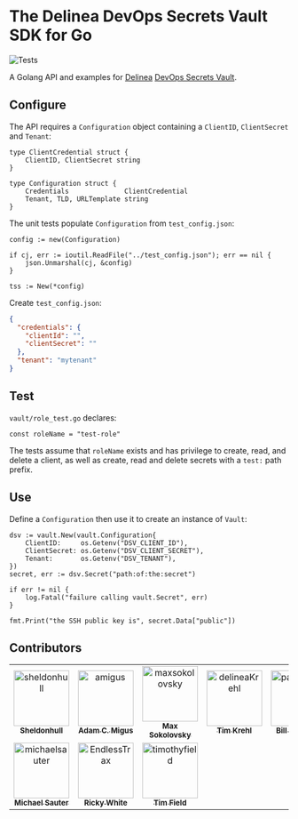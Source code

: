 # The Delinea DevOps Secrets Vault SDK for Go

![Tests](https://github.com/DelineaXPM/dsv-sdk-go/workflows/Tests/badge.svg)

A Golang API and examples for [Delinea](https://delinea.com/)
[DevOps Secrets Vault](https://delinea.com/products/devops-secrets-management-vault).

## Configure

The API requires a `Configuration` object containing a `ClientID`, `ClientSecret`
and `Tenant`:

```golang
type ClientCredential struct {
    ClientID, ClientSecret string
}

type Configuration struct {
    Credentials              ClientCredential
    Tenant, TLD, URLTemplate string
}
```

The unit tests populate `Configuration` from `test_config.json`:

```golang
config := new(Configuration)

if cj, err := ioutil.ReadFile("../test_config.json"); err == nil {
    json.Unmarshal(cj, &config)
}

tss := New(*config)
```

Create `test_config.json`:

```json
{
  "credentials": {
    "clientId": "",
    "clientSecret": ""
  },
  "tenant": "mytenant"
}
```

## Test

`vault/role_test.go` declares:

```golang
const roleName = "test-role"
```

The tests assume that `roleName` exists and has privilege to create, read,
and delete a client, as well as create, read and delete secrets with a `test:` path prefix.

## Use

Define a `Configuration` then use it to create an instance of `Vault`:

```golang
dsv := vault.New(vault.Configuration{
    ClientID:     os.Getenv("DSV_CLIENT_ID"),
    ClientSecret: os.Getenv("DSV_CLIENT_SECRET"),
    Tenant:       os.Getenv("DSV_TENANT"),
})
secret, err := dsv.Secret("path:of:the:secret")

if err != nil {
    log.Fatal("failure calling vault.Secret", err)
}

fmt.Print("the SSH public key is", secret.Data["public"])
```

## Contributors

<!-- prettier-ignore-start -->
<!-- markdownlint-disable -->

<!-- readme: collaborators,contributors -start -->
<table>
<tr>
    <td align="center">
        <a href="https://github.com/sheldonhull">
            <img src="https://private-avatars.githubusercontent.com/u/3526320?jwt=eyJhbGciOiJIUzI1NiIsInR5cCI6IkpXVCJ9.eyJpc3MiOiJnaXRodWIuY29tIiwiYXVkIjoicmF3LmdpdGh1YnVzZXJjb250ZW50LmNvbSIsImtleSI6ImtleTEiLCJleHAiOjE3MzQ2NjA3MjAsIm5iZiI6MTczNDY1OTUyMCwicGF0aCI6Ii91LzM1MjYzMjAifQ.14EKpfaTbTTKs4Lul8VSxSICMjMUERx3tq8UXwfIfTA&v=4" width="100;" alt="sheldonhull"/>
            <br />
            <sub><b>Sheldonhull</b></sub>
        </a>
    </td>
    <td align="center">
        <a href="https://github.com/amigus">
            <img src="https://private-avatars.githubusercontent.com/u/119477?jwt=eyJhbGciOiJIUzI1NiIsInR5cCI6IkpXVCJ9.eyJpc3MiOiJnaXRodWIuY29tIiwiYXVkIjoicmF3LmdpdGh1YnVzZXJjb250ZW50LmNvbSIsImtleSI6ImtleTEiLCJleHAiOjE3MzQ2NjEwMjAsIm5iZiI6MTczNDY1OTgyMCwicGF0aCI6Ii91LzExOTQ3NyJ9.1eYG-uXDwf330rwujCkabjBu1r0bGb41r3G_aDzWo_8&v=4" width="100;" alt="amigus"/>
            <br />
            <sub><b>Adam C. Migus</b></sub>
        </a>
    </td>
    <td align="center">
        <a href="https://github.com/maxsokolovsky">
            <img src="https://private-avatars.githubusercontent.com/u/17733533?jwt=eyJhbGciOiJIUzI1NiIsInR5cCI6IkpXVCJ9.eyJpc3MiOiJnaXRodWIuY29tIiwiYXVkIjoicmF3LmdpdGh1YnVzZXJjb250ZW50LmNvbSIsImtleSI6ImtleTEiLCJleHAiOjE3MzQ2NjA3MjAsIm5iZiI6MTczNDY1OTUyMCwicGF0aCI6Ii91LzE3NzMzNTMzIn0.5NvNOyxMG97Sb-IAUmmgt2if_wgcBCDJrXQK5sAldDo&v=4" width="100;" alt="maxsokolovsky"/>
            <br />
            <sub><b>Max Sokolovsky</b></sub>
        </a>
    </td>
    <td align="center">
        <a href="https://github.com/delineaKrehl">
            <img src="https://private-avatars.githubusercontent.com/u/105234788?jwt=eyJhbGciOiJIUzI1NiIsInR5cCI6IkpXVCJ9.eyJpc3MiOiJnaXRodWIuY29tIiwiYXVkIjoicmF3LmdpdGh1YnVzZXJjb250ZW50LmNvbSIsImtleSI6ImtleTEiLCJleHAiOjE3MzQ2NjA0ODAsIm5iZiI6MTczNDY1OTI4MCwicGF0aCI6Ii91LzEwNTIzNDc4OCJ9.DOA_9r3614E9DM4vit8iFKJyCHELwlgz0-6Lu_oGVy4&v=4" width="100;" alt="delineaKrehl"/>
            <br />
            <sub><b>Tim Krehl</b></sub>
        </a>
    </td>
    <td align="center">
        <a href="https://github.com/pacificcode">
            <img src="https://private-avatars.githubusercontent.com/u/918320?jwt=eyJhbGciOiJIUzI1NiIsInR5cCI6IkpXVCJ9.eyJpc3MiOiJnaXRodWIuY29tIiwiYXVkIjoicmF3LmdpdGh1YnVzZXJjb250ZW50LmNvbSIsImtleSI6ImtleTEiLCJleHAiOjE3MzQ2NjA5MDAsIm5iZiI6MTczNDY1OTcwMCwicGF0aCI6Ii91LzkxODMyMCJ9.fzJonqgx0Wxe7TLZ2anmgPlP-UyCZivLJiH1MqF0WIc&v=4" width="100;" alt="pacificcode"/>
            <br />
            <sub><b>Bill Hamilton</b></sub>
        </a>
    </td>
    <td align="center">
        <a href="https://github.com/andrii-zakurenyi">
            <img src="https://private-avatars.githubusercontent.com/u/85106843?jwt=eyJhbGciOiJIUzI1NiIsInR5cCI6IkpXVCJ9.eyJpc3MiOiJnaXRodWIuY29tIiwiYXVkIjoicmF3LmdpdGh1YnVzZXJjb250ZW50LmNvbSIsImtleSI6ImtleTEiLCJleHAiOjE3MzQ2NjExNDAsIm5iZiI6MTczNDY1OTk0MCwicGF0aCI6Ii91Lzg1MTA2ODQzIn0.5AFpAcymebv99y4QuV2PTarB39JvWBLe581aH9XCBVg&v=4" width="100;" alt="andrii-zakurenyi"/>
            <br />
            <sub><b>Andrii Zakurenyi</b></sub>
        </a>
    </td></tr>
<tr>
    <td align="center">
        <a href="https://github.com/michaelsauter">
            <img src="https://private-avatars.githubusercontent.com/u/215455?jwt=eyJhbGciOiJIUzI1NiIsInR5cCI6IkpXVCJ9.eyJpc3MiOiJnaXRodWIuY29tIiwiYXVkIjoicmF3LmdpdGh1YnVzZXJjb250ZW50LmNvbSIsImtleSI6ImtleTEiLCJleHAiOjE3MzQ2NjA5MDAsIm5iZiI6MTczNDY1OTcwMCwicGF0aCI6Ii91LzIxNTQ1NSJ9.aSRwk7N-ps8c_alaWim75onPa4mc0jHUAxorCkrdTwU&v=4" width="100;" alt="michaelsauter"/>
            <br />
            <sub><b>Michael Sauter</b></sub>
        </a>
    </td>
    <td align="center">
        <a href="https://github.com/EndlessTrax">
            <img src="https://private-avatars.githubusercontent.com/u/17141891?jwt=eyJhbGciOiJIUzI1NiIsInR5cCI6IkpXVCJ9.eyJpc3MiOiJnaXRodWIuY29tIiwiYXVkIjoicmF3LmdpdGh1YnVzZXJjb250ZW50LmNvbSIsImtleSI6ImtleTEiLCJleHAiOjE3MzQ2NjA1NDAsIm5iZiI6MTczNDY1OTM0MCwicGF0aCI6Ii91LzE3MTQxODkxIn0.MaOvQd7L1qYjQZIREgkbYE0ywmMs0L5EHgcbbcgZguU&v=4" width="100;" alt="EndlessTrax"/>
            <br />
            <sub><b>Ricky White</b></sub>
        </a>
    </td>
    <td align="center">
        <a href="https://github.com/timothyfield">
            <img src="https://private-avatars.githubusercontent.com/u/12048504?jwt=eyJhbGciOiJIUzI1NiIsInR5cCI6IkpXVCJ9.eyJpc3MiOiJnaXRodWIuY29tIiwiYXVkIjoicmF3LmdpdGh1YnVzZXJjb250ZW50LmNvbSIsImtleSI6ImtleTEiLCJleHAiOjE3MzQ2NjEzMjAsIm5iZiI6MTczNDY2MDEyMCwicGF0aCI6Ii91LzEyMDQ4NTA0In0.IDtLrPR2nNgz4WHTxjgDdy6wONCkkZ3hOn7rXErsv_I&v=4" width="100;" alt="timothyfield"/>
            <br />
            <sub><b>Tim Field</b></sub>
        </a>
    </td></tr>
</table>
<!-- readme: collaborators,contributors -end -->

<!-- markdownlint-restore -->
<!-- prettier-ignore-end -->
